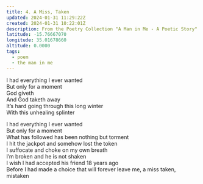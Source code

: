 ```yaml
---
title: 4. A Miss, Taken
updated: 2024-01-31 11:29:22Z
created: 2024-01-31 10:22:01Z
description: From the Poetry Collection "A Man in Me - A Poetic Story" by Maxwell Kapezi Jr.
latitude: -15.76667070
longitude: 35.01678660
altitude: 0.0000
tags:
  - poem
  - the man in me
---
```


I had everything I ever wanted  
But only for a moment  
God giveth  
And God taketh away  
It’s hard going through this long winter  
With this unhealing splinter

I had everything I ever wanted  
But only for a moment  
What has followed has been nothing but torment  
I hit the jackpot and somehow lost the token  
I suffocate and choke on my own breath  
I’m broken and he is not shaken  
I wish I had accepted his friend 18 years ago  
Before I had made a choice that will forever leave me, a miss taken, mistaken

